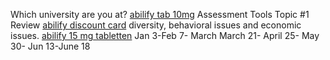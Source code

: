 Which university are you at? <a href=" http://misyte.com/our-process/ ">abilify tab 10mg</a>  Assessment Tools Topic #1 Review
 <a href=" http://www.trailsendconcertpark.com/80s-rock-fest.html ">abilify discount card</a>  diversity, behavioral issues and economic issues.
 <a href=" http://fighting.net/general-info-membership/ ">abilify 15 mg tabletten</a>  Jan 3-Feb 7- March March 21- April 25- May 30- Jun 13-June 18
 